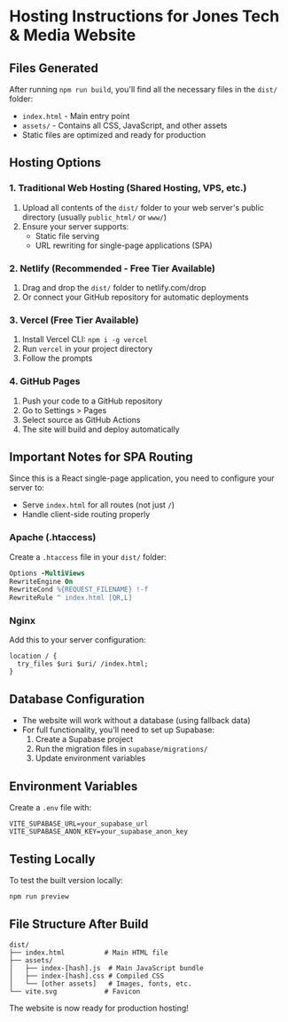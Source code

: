 # Hosting Instructions for Jones Tech & Media Website

## Files Generated
After running `npm run build`, you'll find all the necessary files in the `dist/` folder:

- `index.html` - Main entry point
- `assets/` - Contains all CSS, JavaScript, and other assets
- Static files are optimized and ready for production

## Hosting Options

### 1. Traditional Web Hosting (Shared Hosting, VPS, etc.)
1. Upload all contents of the `dist/` folder to your web server's public directory (usually `public_html/` or `www/`)
2. Ensure your server supports:
   - Static file serving
   - URL rewriting for single-page applications (SPA)

### 2. Netlify (Recommended - Free Tier Available)
1. Drag and drop the `dist/` folder to netlify.com/drop
2. Or connect your GitHub repository for automatic deployments

### 3. Vercel (Free Tier Available)
1. Install Vercel CLI: `npm i -g vercel`
2. Run `vercel` in your project directory
3. Follow the prompts

### 4. GitHub Pages
1. Push your code to a GitHub repository
2. Go to Settings > Pages
3. Select source as GitHub Actions
4. The site will build and deploy automatically

## Important Notes for SPA Routing

Since this is a React single-page application, you need to configure your server to:
- Serve `index.html` for all routes (not just `/`)
- Handle client-side routing properly

### Apache (.htaccess)
Create a `.htaccess` file in your `dist/` folder:
```apache
Options -MultiViews
RewriteEngine On
RewriteCond %{REQUEST_FILENAME} !-f
RewriteRule ^ index.html [QR,L]
```

### Nginx
Add this to your server configuration:
```nginx
location / {
  try_files $uri $uri/ /index.html;
}
```

## Database Configuration
- The website will work without a database (using fallback data)
- For full functionality, you'll need to set up Supabase:
  1. Create a Supabase project
  2. Run the migration files in `supabase/migrations/`
  3. Update environment variables

## Environment Variables
Create a `.env` file with:
```
VITE_SUPABASE_URL=your_supabase_url
VITE_SUPABASE_ANON_KEY=your_supabase_anon_key
```

## Testing Locally
To test the built version locally:
```bash
npm run preview
```

## File Structure After Build
```
dist/
├── index.html          # Main HTML file
├── assets/
│   ├── index-[hash].js  # Main JavaScript bundle
│   ├── index-[hash].css # Compiled CSS
│   └── [other assets]   # Images, fonts, etc.
└── vite.svg            # Favicon
```

The website is now ready for production hosting!